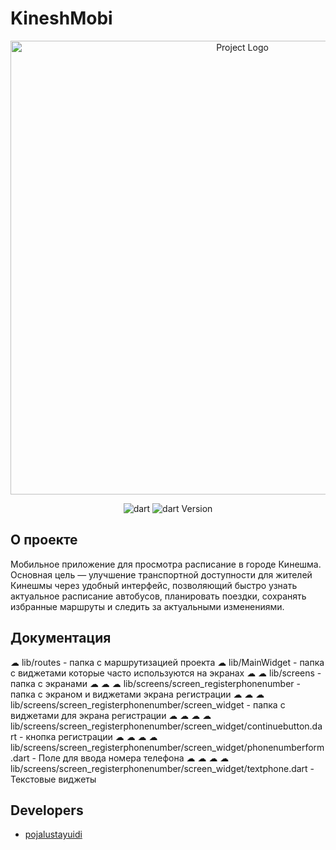 # KineshMobi



<p align="center">
      <img src="https://i.ibb.co/JFMJzxhY/logo1.png" alt= "Project Logo" width="726">
</p>

<p align="center">
   <img src="https://img.shields.io/badge/Dart%20%20-green" alt="dart">
   <img src="https://img.shields.io/badge/version%20-%203.5.4%20(stable)-blue" alt="dart Version">
</p>

## О проекте

Мобильное приложение для просмотра расписание в городе Кинешма.
Основная цель — улучшение транспортной доступности для жителей Кинешмы через удобный интерфейс, позволяющий быстро узнать актуальное расписание автобусов, планировать поездки, сохранять избранные маршруты  и следить за актуальными изменениями.

## Документация
☁ lib/routes - папка с маршрутизацией проекта 
☁ lib/MainWidget - папка с виджетами которые часто используются на экранах
☁ ☁ lib/screens - папка с экранами
☁ ☁ ☁ lib/screens/screen_registerphonenumber - папка с экраном и виджетами экрана регистрации
☁ ☁ ☁ lib/screens/screen_registerphonenumber/screen_widget - папка с виджетами для экрана регистрации 
☁ ☁ ☁ ☁ lib/screens/screen_registerphonenumber/screen_widget/continuebutton.dart - кнопка регистрации
☁ ☁ ☁ ☁ lib/screens/screen_registerphonenumber/screen_widget/phonenumberform.dart - Поле для ввода номера телефона
☁ ☁ ☁ ☁ lib/screens/screen_registerphonenumber/screen_widget/textphone.dart - Текстовые виджеты




## Developers

- [pojalustayuidi](https://github.com/pojalustayuidi)

